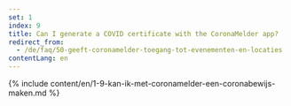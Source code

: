 ```yaml
---
set: 1
index: 9
title: Can I generate a COVID certificate with the CoronaMelder app?
redirect_from: 
  - /de/faq/50-geeft-coronamelder-toegang-tot-evenementen-en-locaties
contentLang: en
---
```

{% include content/en/1-9-kan-ik-met-coronamelder-een-coronabewijs-maken.md %}
